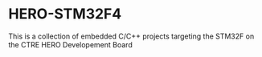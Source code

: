 # HERO-STM32F4
This is a collection of embedded C/C++ projects targeting the STM32F on the CTRE HERO Developement Board
